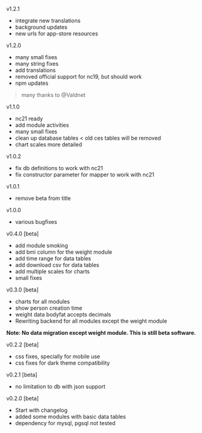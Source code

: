 v1.2.1
- integrate new translations
- background updates
- new urls for app-store resources

v1.2.0
- many small fixes
- many string fixes
- add translations
- removed official support for nc19, but should work
- npm updates
> many thanks to @Valdnet

v1.1.0
- nc21 ready
- add module activities
- many small fixes
- clean up database tables < old ces tables will be removed
- chart scales more detailed

v1.0.2
- fix db definitions to work with nc21
- fix constructor parameter for mapper to work with nc21

v1.0.1
- remove beta from title

v1.0.0
- various bugfixes

v0.4.0 [beta]
- add module smoking
- add bmi column for the weight module
- add time range for data tables
- add download csv for data tables
- add multiple scales for charts
- small fixes

v0.3.0 [beta]
- charts for all modules
- show person creation time
- weight data bodyfat accepts decimals
- Rewriting backend for all modules except the weight module

**Note: No data migration except weight module. This is still beta software.**

v0.2.2 [beta]
- css fixes, specially for mobile use
- css fixes for dark theme compatibility

v0.2.1 [beta]
- no limitation to db with json support

v0.2.0 [beta]
- Start with changelog
- added some modules with basic data tables
- dependency for mysql, pgsql not tested
